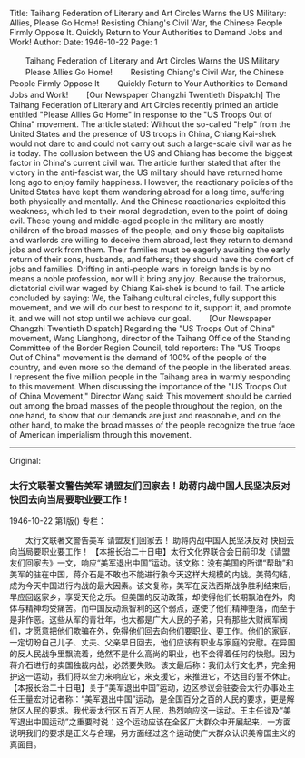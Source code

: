 Title: Taihang Federation of Literary and Art Circles Warns the US Military: Allies, Please Go Home! Resisting Chiang's Civil War, the Chinese People Firmly Oppose It. Quickly Return to Your Authorities to Demand Jobs and Work!
Author:
Date: 1946-10-22
Page: 1

　　Taihang Federation of Literary and Art Circles Warns the US Military
　　Please Allies Go Home!
　　Resisting Chiang's Civil War, the Chinese People Firmly Oppose It
　　Quickly Return to Your Authorities to Demand Jobs and Work!
　　[Our Newspaper Changzhi Twentieth Dispatch] The Taihang Federation of Literary and Art Circles recently printed an article entitled "Please Allies Go Home" in response to the "US Troops Out of China" movement. The article stated: Without the so-called "help" from the United States and the presence of US troops in China, Chiang Kai-shek would not dare to and could not carry out such a large-scale civil war as he is today. The collusion between the US and Chiang has become the biggest factor in China's current civil war. The article further stated that after the victory in the anti-fascist war, the US military should have returned home long ago to enjoy family happiness. However, the reactionary policies of the United States have kept them wandering abroad for a long time, suffering both physically and mentally. And the Chinese reactionaries exploited this weakness, which led to their moral degradation, even to the point of doing evil. These young and middle-aged people in the military are mostly children of the broad masses of the people, and only those big capitalists and warlords are willing to deceive them abroad, lest they return to demand jobs and work from them. Their families must be eagerly awaiting the early return of their sons, husbands, and fathers; they should have the comfort of jobs and families. Drifting in anti-people wars in foreign lands is by no means a noble profession, nor will it bring any joy. Because the traitorous, dictatorial civil war waged by Chiang Kai-shek is bound to fail. The article concluded by saying: We, the Taihang cultural circles, fully support this movement, and we will do our best to respond to it, support it, and promote it, and we will not stop until we achieve our goal.
　　[Our Newspaper Changzhi Twentieth Dispatch] Regarding the "US Troops Out of China" movement, Wang Lianghong, director of the Taihang Office of the Standing Committee of the Border Region Council, told reporters: The "US Troops Out of China" movement is the demand of 100% of the people of the country, and even more so the demand of the people in the liberated areas. I represent the five million people in the Taihang area in warmly responding to this movement. When discussing the importance of the "US Troops Out of China Movement," Director Wang said: This movement should be carried out among the broad masses of the people throughout the region, on the one hand, to show that our demands are just and reasonable, and on the other hand, to make the broad masses of the people recognize the true face of American imperialism through this movement.



<hr /> 

Original: 


### 太行文联著文警告美军  请盟友们回家去！助蒋内战中国人民坚决反对  快回去向当局要职业要工作！

1946-10-22
第1版()
专栏：

　　太行文联著文警告美军
    请盟友们回家去！
    助蒋内战中国人民坚决反对
    快回去向当局要职业要工作！
    【本报长治二十日电】太行文化界联合会日前印发《请盟友们回家去》一文，响应“美军退出中国”运动。该文称：没有美国的所谓“帮助”和美军的驻在中国，蒋介石是不敢也不能进行象今天这样大规模的内战。美蒋勾结，成为今天中国进行内战的最大因素。该文复称，美军在反法西斯战争胜利结束后，早应回返家乡，享受天伦之乐。但美国的反动政策，却使得他们长期飘泊在外，肉体与精神均受痛苦。而中国反动派智利的这个弱点，遂使了他们精神堕落，而至于是非作恶。这些从军的青壮年，也大都是广大人民的子弟，只有那些大财阀军阀们，才愿意把他们欺骗在外，免得他们回去向他们要职业、要工作。他们的家庭，一定切盼自己儿子、丈夫、父亲早日回去，他们应该有职业与家庭的安慰。在异国的反人民战争里飘流着，绝然不是什么高尚的职业，也不会得着任何的快慰。因为蒋介石进行的卖国独裁内战，必然要失败。该文最后称：我们太行文化界，完全拥护这一运动，我们将以全力来响应它，来支援它，来推进它，不达目的誓不休止。
    【本报长治二十日电】关于“美军退出中国”运动，边区参议会驻委会太行办事处主任王量宏对记者称：“美军退出中国”运动，是全国百分之百的人民的要求，更是解放区人民的要求。我代表太行区五百万人民，热烈响应这一运动。王主任谈及“美军退出中国运动”之重要时说：这个运动应该在全区广大群众中开展起来，一方面说明我们的要求是正义与合理，另方面经过这个运动使广大群众认识美帝国主义的真面目。
